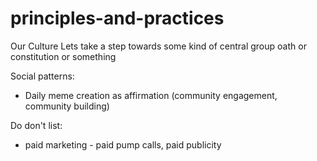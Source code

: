 # principles-and-practices
Our Culture
Lets take a step towards some kind of central group oath or constitution or something

Social patterns:
- Daily meme creation as affirmation (community engagement, community building)


Do don't list:
 - paid marketing - paid pump calls, paid publicity
